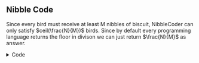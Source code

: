 ## Nibble Code
Since every bird must receive at least M nibbles of biscuit, NibbleCoder can only satisfy  $ceil(\frac{N}{M})$ birds.
Since by default every programming language returns the floor in divison we can just return $\frac{N}{M}$ as answer.


<details>
    <summary>Code</summary>
    ```cpp
    #include<bits/stdc++.h>
    using namespace std;
    #define int long long
    int32_t main(){
        int n,m;
        cin>>n>>m;
        cout<<n/m<<endl;
        return 0;
    }
    ```
</details>



## Game on a Tree

### Brute Approach
we can find the junction with the maximum number of apples from the root, by performing a depth first search from the root junction. Once again, we will have to mark the junctions on the path to the root to become inactive for $K$ minutes. We will do this for each friend.

### Optimal Approach
 A key observation is that the $i^{th}$
 friend will take the same path as the  $(i+k)^{th}$ 
 friend. In addition, the junction selected by each path will always be a leaf (unless there are no apples currently on the tree). To determine the order of the leaves, we can do a depth first search from the root, to determine the depth of each leaf. From there, we can go through the leaves in non-increasing order of depth and follow the parent and mark the junctions as visited, until we reach a vertex that has already been visited. From here, we know that all other vertices on the path to the root have been visited. The order of leaves can be determined by selecting the 
 largest leaves in order, based on the number of vertices it visited for the first time on the path to the root (which can be done in linear time in counting sort, though this was not required). Now, we can determine the answer for each friend.

<detaila>
<summary> Code </summary>
void dk(){
     ll n,m,k;
     cin>>n>>m>>k;
     vector<vl>adj(n+1);
     rep(i,1,n){
          ll x;
          cin>>x;
          adj[i+1].pb(x);
          adj[x].pb(i+1);
     }
     vector<ll>depth(n+1),par(n+1);
     function<void(ll,ll,ll)>dfs=[&](ll u,ll p,ll d){
          depth[u]=d;
          par[u]=p;
          for(auto v:adj[u]){
               if(v!=p){
                    dfs(v,u,d+1);
               }
          }
     };
     dfs(1,0,1);
     vector<pll>v;
     rep(i,1,n+1){
          if(adj[i].size()==1 and i!=1) v.pb({depth[i],i});
     }
     sort(all(v),greater<pll>());
     vector<ll>ans(n+1),vis(n+1);
     for(auto i:v){
          ll u=i.S;
          ll cnt=0;
          while(u!=0 and !vis[u]){
               cnt++;
               vis[u]=1;
               u=par[u];
          }
          ans[i.S]=cnt;
     }
     sort(all(ans),greater<ll>());
     ans.resize(m+1);
     rep(i,0,m){
          if(i>=k){
               cout<<ans[i%k]<<endl;
          }else{
               cout<<ans[i]<<endl;
          }
     }
}
```
</details>

## Prodigy Kid

If you can somehow calculate the $\sum_{j=1}^m \left\lfloor \frac{m}{j} \right\rfloor$
in a time complexity $< O(m)$, the problem transforms into a simple Precalculation problem.

Now the question is: How to calculate this?

The first thing to notice is that when you take the floor, most of the values are repeated, so we can use this to our advantage.

In fact, $\left\lfloor \frac{m}{j} \right\rfloor$ can take at most $2\sqrt{m}$ different values.

**Proof:** 

- If $j \leq \sqrt{m}$, then $\left\lfloor \frac{m}{j} \right\rfloor$ can take at most $\sqrt{m}$ different values.

- If $j> \sqrt{m}$, then $\lfloor \frac{m}{j}\rfloor < \sqrt{m}$, so it also can take at most $\sqrt{m}$ different values.

So, we can differentiate these values by the divisors of $m$ as the value of $\left\lfloor \frac{m}{j} \right\rfloor$ changes when $j$ is a divisor of $m$.

Thus, we can precalculate the value of $\left\lfloor \frac{m}{j} \right\rfloor$ for all the divisors of $m$ and then use this to calculate the sum.

<details>
<summary> Code </summary>
```cpp
ll find(ll n){
     auto calc=[&](ll n,ll x)->ll{
          ll dif=(n/x)-(n/(x+1));
          return dif;
     };
     ll ans=0;
     for(int i=1;i*i<=n;i++){
          ans+=(i*calc(n,i));
          if(n/i!=i){
               ans+=((n/i)*calc(n,n/i));
          }
     }
     return ans;
}

const int N=50000;
vl dp(N+1,0);
void PreCalc(ll n){
     for(int i=1;i<=N;i++){
          dp[i]=find(i)+dp[i-1];
     }
}

void dk(){
     ll k;
     cin>>k;
     ll ind=lower_bound(all(dp),k)-dp.begin();
     if(dp[ind]>k) ind--;
     cout<<ind<<endl;
}
```
</details>
